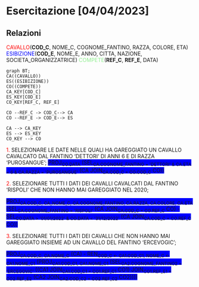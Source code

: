 # Esercitazione [04/04/2023]

## Relazioni

<text style=color:red>CAVALLO</text>(**COD_C**, NOME_C, COGNOME_FANTINO, RAZZA, COLORE, ETA)
<text style=color:blue>ESIBIZIONE</text>(**COD_E**, NOME_E, ANNO, CITTA, NAZIONE, SOCIETA_ORGANIZZATRICE)
<text style=color:lightgreen>COMPETE</text>(**REF_C**, **REF_E**, DATA)

```mermaid
graph BT;
CA((CAVALLO))
ES((ESIBIZIONE))
CO((COMPETE))
CA_KEY[COD_C]
ES_KEY[COD_E]
CO_KEY[REF_C, REF_E]

CO --REF_C -> COD_C--> CA
CO --REF_E -> COD_E--> ES

CA --> CA_KEY
ES --> ES_KEY
CO_KEY --> CO
```

<text style=color:red>1.</text> SELEZIONARE LE DATE NELLE QUALI HA GAREGGIATO UN CAVALLO CAVALCATO DAL FANTINO
‘DETTORI’ DI ANNI 6 E DI RAZZA ‘PUROSANGUE’;
<span style="background-color: blue">
PROJ<sub>CO.DATA</sub> (SEL<sub>CA.COGNOME_FANTINO = 'DETTORI' & CA.ETA = 6 & CA.RAZZA = 'PUROSANGUE'</sub> (CA JOIN<sub>CA.COD_C = CO.COD_C</sub> CO))
</span>

<text style=color:red>2.</text> SELEZIONARE TUTTI I DATI DEI CAVALLI CAVALCATI DAL FANTINO ‘RISPOLI’ CHE NON HANNO MAI
GAREGGIATO NEL 2020;

<span style="background-color: blue">
PROJ<sub>CA.COD_C, CA_NOME_C, CA.COGNOME_FANTINO, CA.RAZZA, CA.COLORE, CA.ETA</sub> (SEL<sub>CA.COGNOME_FANTINO = 'RISPOLI'</sub> (CA JOIN<sub>CA.COD_C = CO.REF_C</sub> CO) - SEL<sub>CO.DATA > '01/01/2022' & CO.DATA < '31/12/2022'</sub> (CA JOIN<sub>CA.COD_C = CO.REF_C</sub> CO))
</span>



<text style=color:red>3.</text> SELEZIONARE TUTTI I DATI DEI CAVALLI CHE NON HANNO MAI GAREGGIATO INSIEME AD UN
CAVALLO DEL FANTINO ‘ERCEVOGIC’;

<span style="background-color: blue">
PROJ<sub>CA.COD_C, CA.NOME_C</sub> (CA) - REN<sub>COD_C <- CA1.COD_C1, NOME_C <- CA1.NOME_C1</sub> (PROJ<sub>CA1.COD_C1, CA1.NOME_C1</sub> (SEL<sub>CA2.COGNOME_FANTINO2 = 'ERCEGOVIC'</sub> ((CA1 JOIN<sub>CA1.COD_C1 = CO1.REF_C1</sub> CO1) JOIN<sub>CO1.REF_E1 = CO2.REF_E2</sub> (CA2 JOIN<sub>CA2.COD_C2 = CO2.REF_C2</sub> CO2))))
